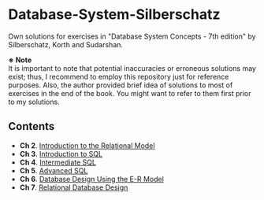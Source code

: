 # Database-System-Silberschatz
Own solutions for exercises in "Database System Concepts - 7th edition" by Silberschatz, Korth and Sudarshan.


**※ Note** <br>
It is important to note that potential inaccuracies or erroneous solutions may exist; thus, I recommend to employ this repository just for reference purposes. Also, the author provided brief idea of solutions to most of exercises in the end of the book. You might want to refer to them first prior to my solutions. 

## Contents 

* **Ch 2**. [Introduction to the Relational Model](ch02-introduction-to-the-relational-model.md)
* **Ch 3**. [Introduction to SQL](ch03-measures.pdf)
* **Ch 4**. [Intermediate SQL](ch04-construction-of-measures.pdf)
* **Ch 5**. [Advanced SQL](ch05-measurable-functions.pdf)
* **Ch 6**. [Database Design Using the E-R Model](ch06-the-lebesgue-integral.pdf)
* **Ch 7**. [Relational Database Design](ch07-limit-theorems.pdf)
